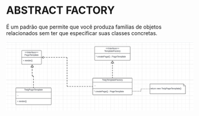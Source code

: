 # ABSTRACT FACTORY

É um padrão que permite que você produza familias de objetos relacionados sem ter
que especificar suas classes concretas.

![alt text](image.png)